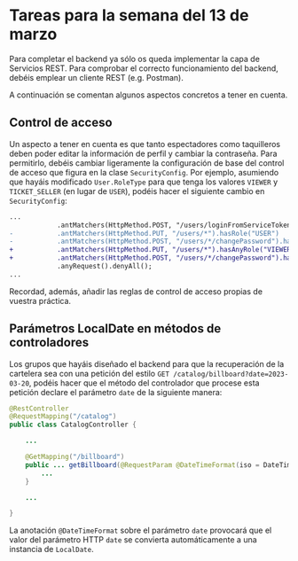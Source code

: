 # Tareas para la semana del 13 de marzo

Para completar el backend ya sólo os queda implementar la capa de Servicios REST. Para comprobar el correcto funcionamiento del backend, debéis emplear un cliente REST (e.g. Postman).

A continuación se comentan algunos aspectos concretos a tener en cuenta.

## Control de acceso

Un aspecto a tener en cuenta es que tanto espectadores como taquilleros deben poder editar la información de perfil y cambiar la contraseña. Para permitirlo, debéis cambiar ligeramente la configuración de base del control de acceso que figura en la clase `SecurityConfig`. Por ejemplo, asumiendo que hayáis modificado `User.RoleType` para que tenga los valores `VIEWER` y `TICKET_SELLER` (en lugar de `USER`), podéis hacer el siguiente cambio en `SecurityConfig`:

```diff
...
			.antMatchers(HttpMethod.POST, "/users/loginFromServiceToken").permitAll()
-			.antMatchers(HttpMethod.PUT, "/users/*").hasRole("USER")
-			.antMatchers(HttpMethod.POST, "/users/*/changePassword").hasRole("USER")
+			.antMatchers(HttpMethod.PUT, "/users/*").hasAnyRole("VIEWER", "TICKET_SELLER")
+			.antMatchers(HttpMethod.POST, "/users/*/changePassword").hasAnyRole("VIEWER", "TICKET_SELLER")
			.anyRequest().denyAll();
...
```

Recordad, además, añadir las reglas de control de acceso propias de vuestra práctica.

## Parámetros LocalDate en métodos de controladores

Los grupos que hayáis diseñado el backend para que la recuperación de la cartelera sea con una petición del estilo  `GET /catalog/billboard?date=2023-03-20`, podéis hacer que el método del controlador que procese esta petición declare el parámetro `date` de la siguiente manera: 

```java
@RestController
@RequestMapping("/catalog")
public class CatalogController {

	...

    @GetMapping("/billboard")
    public ... getBillboard(@RequestParam @DateTimeFormat(iso = DateTimeFormat.ISO.DATE) LocalDate date) throws ... {
        ...
    }

	...

}	
```

La anotación `@DateTimeFormat` sobre el parámetro `date` provocará que el valor del parámetro HTTP `date` se convierta automáticamente a una instancia de `LocalDate`.
